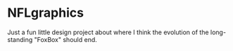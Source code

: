 # NFLgraphics
Just a fun little design project about where I think the evolution of the long-standing "FoxBox" should end.

